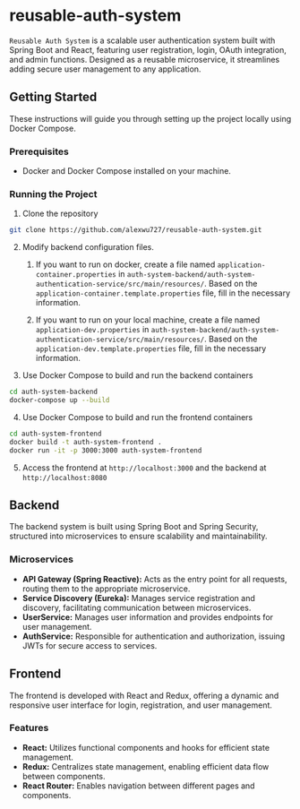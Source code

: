 # reusable-auth-system
`Reusable Auth System` is a scalable user authentication system built with Spring Boot and React, featuring user registration, login, OAuth integration, and admin functions. Designed as a reusable microservice, it streamlines adding secure user management to any application.

## Getting Started

These instructions will guide you through setting up the project locally using Docker Compose.

### Prerequisites

- Docker and Docker Compose installed on your machine.

### Running the Project

1. Clone the repository

```bash
git clone https://github.com/alexwu727/reusable-auth-system.git
```

2. Modify backend configuration files.

    1. If you want to run on docker, create a file named `application-container.properties` in `auth-system-backend/auth-system-authentication-service/src/main/resources/`. Based on the `application-container.template.properties` file, fill in the necessary information.

    2. If you want to run on your local machine, create a file named `application-dev.properties` in `auth-system-backend/auth-system-authentication-service/src/main/resources/`. Based on the `application-dev.template.properties` file, fill in the necessary information.



3. Use Docker Compose to build and run the backend containers

```bash
cd auth-system-backend
docker-compose up --build
```

4. Use Docker Compose to build and run the frontend containers

```bash
cd auth-system-frontend
docker build -t auth-system-frontend .
docker run -it -p 3000:3000 auth-system-frontend
```

5. Access the frontend at `http://localhost:3000` and the backend at `http://localhost:8080`

## Backend

The backend system is built using Spring Boot and Spring Security, structured into microservices to ensure scalability and maintainability.

### Microservices
- **API Gateway (Spring Reactive):** Acts as the entry point for all requests, routing them to the appropriate microservice.
- **Service Discovery (Eureka):** Manages service registration and discovery, facilitating communication between microservices.
- **UserService:** Manages user information and provides endpoints for user management.
- **AuthService:** Responsible for authentication and authorization, issuing JWTs for secure access to services.

## Frontend
The frontend is developed with React and Redux, offering a dynamic and responsive user interface for login, registration, and user management.

### Features
- **React:** Utilizes functional components and hooks for efficient state management.
- **Redux:** Centralizes state management, enabling efficient data flow between components.
- **React Router:** Enables navigation between different pages and components.